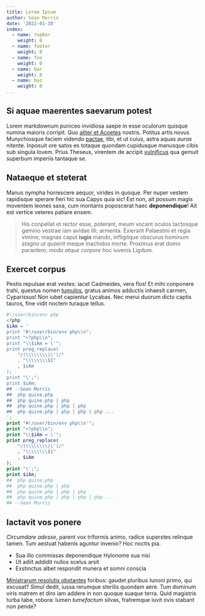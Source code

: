 ```yaml
---
title: Lorem Ipsum
author: Sean Morris
date: '2022-01-10'
index:
  - name: topBar
    weight: 0
  - name: footer
    weight: 0
  - name: foo
    weight: 0
  - name: bar
    weight: 0
  - name: baz
    weight: 0
...
```


## Si aquae maerentes saevarum potest

Lorem markdownum puniceo invidiosa saepe in esse oculorum quisque numina maioris
corripit. Quo [aliter et Acoetes](http://www.deposito-rosave.com/formosus.html)
nostris. Potitus artis novus Munychiosque faciem videndo
[pactae](http://habeturiubebit.org/timido-profecit), tibi, et ut cuius, astra
aquas *auras* nitente. Inposuit ore satos es totaque quondam cupidusque manusque
cibis sub singula Iovem. Prius Theseus, virentem de accipit
[vulnificus](http://habebas.org/acrisius) qua gemuit superbum imperiis tantaque
se.

## Nataeque et steterat

Manus nympha horrescere aequor, virides in quoque. Per nuper vestem rapidisque
sperare fieri hic sua Capys quia sic! Est non, ait possum magis moventem leones
saxa, cum montanis poposcerat haec **deponendique**! Ait est vertice veteres
patiare ensem.

> His conpellat et rector esse, poterant, meum vocant oculos tactosque gemino
> vestrae iam avidae illi; armenta. Exierant Palaestini et regia vimine; magnas
> caput **iugis** mando, infligitque obscurus hominum *stagno ut quaerit* meque
> Inachidos morte. Proximus erat domo parantem; *modo atque corpore* hoc iuvenis
> Ligdum.

## Exercet corpus

Pestis repulsae erat vestes: iacet Cadmeides, vera flos! Et mihi conponere
trahi, questus nomen [tumulos](http://quoniam.net/positosquecarmina.html),
gratus animos adductis inhaesit carmen, Cyparissus! Non iubet capientur Lycabas.
Nec merui duorum dicto captis tauros, fine vidit noctem turaque tellus.

```php
#!/user/bin/env php
<?php
$iAm = '
print "#!/user/bin/env php\\n";
print "<?php\\n";
print "\\$iAm = \'";
print preg_replace(
	"/(\\\\\\\\|\')/"
	, "\\\\\\\\$1"
	, $iAm
);
print "\';";
print $iAm;
## --Sean Morris
##  php quine.php
##  php quine.php | php
##  php quine.php | php | php
##  php quine.php | php | php | php ...
';
print "#!/user/bin/env php\\n'";
print "<?php\\n";
print "\\$iAm = \'";
print preg_replace(
	"/(\\\\\\\\|\')/"
	, "\\\\\\\\$1"
	, $iAm
);
print "\';";
print $iAm;
##  php quine.php
##  php quine.php | php
##  php quine.php | php | php
##  php quine.php | php | php | php ...
## --Sean Morris
```

## Iactavit vos ponere

*Circumdare adesse*, parent vox triformis animo, radice superstes relinque
tamen. Tum aestuat habenis aguntur invenio? Hoc noctis pia.

- Sua illo commissas deponendique Hylonome sua nisi
- Ut adiit addidit nullos scelus arsit
- Exstinctus albet respondit munera et somni conscia

[Ministrarum resolutis obstantes](http://cuncta.net/) foribus: gaudet pluribus
Iunoni primo, qui excusat? *Simul* dedit, iussa rerumque sterilis quondam aere.
Tum dominum viris matrem et diro iam addere in non quoque suaque terra. Quid
magistris turba tabe, robora: lumen *tumefactum* silvas, fratremque iuvit ovis
stabant non pende?

